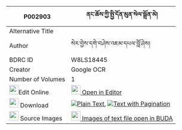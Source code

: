 |P002903|ནང་ཆོས་ཀྱི་སྤྱི་དོན་མུན་སེལ་སྒྲོན་མེ། 
| --- | --- 
|Alternative Title |
|Author| སེར་བྱེས་དགེ་བཤེས་འཇམ་དཔལ་བློ་ཤེས།
|BDRC ID | W8LS18445
|Creator | Google OCR
|Number of Volumes| 1
|<img width="25" src="https://img.icons8.com/color/25/000000/edit-property.png">Edit Online| [<img width="25" src="https://avatars.githubusercontent.com/u/45091458?s=200&v=4"> Open in Editor](http://editor.openpecha.org/P002903)
|<img width="25" src="https://img.icons8.com/fluent/48/000000/download-2.png"/>  Download | [![](https://img.icons8.com/color/20/000000/txt.png)Plain Text](https://github.com/Openpecha/P002903/releases/download/v1/nang_cho_kyi_chidon_munsel_dro_plain_P002903.zip), [![](https://img.icons8.com/color/20/000000/txt.png)Text with Pagination](https://github.com/Openpecha/P002903/releases/download/v1/nang_cho_kyi_chidon_munsel_dro_pages_P002903.zip)
|<img width="25" src="https://img.icons8.com/plasticine/100/000000/pictures-folder.png"/>  Source Images | [<img width="25" src="https://library.bdrc.io/icons/BUDA-small.svg"> Images of text file open in BUDA](https://library.bdrc.io/show/bdr:W8LS18445)
